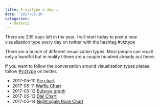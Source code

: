 ```yaml
---
title: A viztype a day...
date: '2017-05-10'
categories:
  - dataviz
---
```


There are 235 days left in the year. I will start today to post a new visualization type every day on twitter with the hashtag #viztype

There are a bunch of different visualization types. Most people can recall only a handful but in reality I there are a couple hundred already out there.

If you want to follow the conversation around visualization types please follow [#viztype](https://twitter.com/hashtag/viztype?src=hash) on twitter.


- 2017-05-10 [Pie chart](https://twitter.com/jpmarindiaz/status/862337558256115714)
- 2017-05-11 [Waffle Chart](https://twitter.com/jpmarindiaz/status/862742294499282944)
- 2017-05-12 [Bulseye graph](https://twitter.com/jpmarindiaz/status/863059205996990464)
- 2017-05-13 [Dial Chart](https://twitter.com/jpmarindiaz/status/863615772223971329)
- 2017-05-14 [Nightingale Rose Chart](https://twitter.com/jpmarindiaz/status/863875933836517377)


